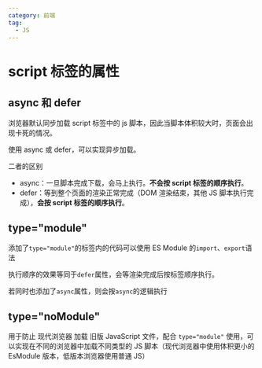 ```yaml
---
category: 前端
tag:
  - JS
---
```


# script 标签的属性

## async 和 defer

浏览器默认同步加载 script 标签中的 js 脚本，因此当脚本体积较大时，页面会出现卡死的情况。

使用 async 或 defer，可以实现异步加载。

二者的区别

- async：一旦脚本完成下载，会马上执行。**不会按 script 标签的顺序执行**。
- defer：等到整个页面的渲染正常完成（DOM 渲染结束，其他 JS 脚本执行完成），**会按 script 标签的顺序执行**。

## type="module"

添加了`type="module"`的标签内的代码可以使用 ES Module 的`import`、`export`语法

执行顺序的效果等同于`defer`属性，会等渲染完成后按标签顺序执行。

若同时也添加了`async`属性，则会按`async`的逻辑执行

## type="noModule"

用于防止 现代浏览器 加载 旧版 JavaScript 文件，配合 `type="module"` 使用，可以实现在不同的浏览器中加载不同类型的 JS 脚本（现代浏览器中使用体积更小的 EsModule 版本，低版本浏览器使用普通 JS）
